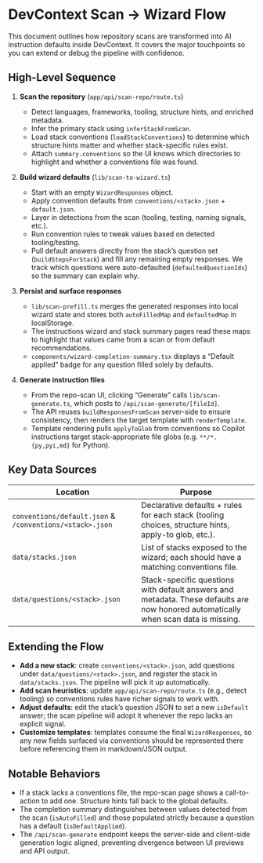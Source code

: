 # DevContext Scan → Wizard Flow

This document outlines how repository scans are transformed into AI instruction defaults inside DevContext. It covers the major touchpoints so you can extend or debug the pipeline with confidence.

## High-Level Sequence

1. **Scan the repository** (`app/api/scan-repo/route.ts`)
   - Detect languages, frameworks, tooling, structure hints, and enriched metadata.
   - Infer the primary stack using `inferStackFromScan`.
   - Load stack conventions (`loadStackConventions`) to determine which structure hints matter and whether stack-specific rules exist.
   - Attach `summary.conventions` so the UI knows which directories to highlight and whether a conventions file was found.

2. **Build wizard defaults** (`lib/scan-to-wizard.ts`)
   - Start with an empty `WizardResponses` object.
   - Apply convention defaults from `conventions/<stack>.json` + `default.json`.
   - Layer in detections from the scan (tooling, testing, naming signals, etc.).
   - Run convention rules to tweak values based on detected tooling/testing.
   - Pull default answers directly from the stack’s question set (`buildStepsForStack`) and fill any remaining empty responses. We track which questions were auto-defaulted (`defaultedQuestionIds`) so the summary can explain why.

3. **Persist and surface responses**
   - `lib/scan-prefill.ts` merges the generated responses into local wizard state and stores both `autoFilledMap` and `defaultedMap` in localStorage.
   - The instructions wizard and stack summary pages read these maps to highlight that values came from a scan or from default recommendations.
   - `components/wizard-completion-summary.tsx` displays a “Default applied” badge for any question filled solely by defaults.

4. **Generate instruction files**
   - From the repo-scan UI, clicking “Generate” calls `lib/scan-generate.ts`, which posts to `/api/scan-generate/[fileId]`.
   - The API reuses `buildResponsesFromScan` server-side to ensure consistency, then renders the target template with `renderTemplate`.
   - Template rendering pulls `applyToGlob` from conventions so Copilot instructions target stack-appropriate file globs (e.g. `**/*.{py,pyi,md}` for Python).

## Key Data Sources

| Location | Purpose |
| --- | --- |
| `conventions/default.json` & `/conventions/<stack>.json` | Declarative defaults + rules for each stack (tooling choices, structure hints, apply-to glob, etc.). |
| `data/stacks.json` | List of stacks exposed to the wizard; each should have a matching conventions file. |
| `data/questions/<stack>.json` | Stack-specific questions with default answers and metadata. These defaults are now honored automatically when scan data is missing. |

## Extending the Flow

- **Add a new stack**: create `conventions/<stack>.json`, add questions under `data/questions/<stack>.json`, and register the stack in `data/stacks.json`. The pipeline will pick it up automatically.
- **Add scan heuristics**: update `app/api/scan-repo/route.ts` (e.g., detect tooling) so conventions rules have richer signals to work with.
- **Adjust defaults**: edit the stack’s question JSON to set a new `isDefault` answer; the scan pipeline will adopt it whenever the repo lacks an explicit signal.
- **Customize templates**: templates consume the final `WizardResponses`, so any new fields surfaced via conventions should be represented there before referencing them in markdown/JSON output.

## Notable Behaviors

- If a stack lacks a conventions file, the repo-scan page shows a call-to-action to add one. Structure hints fall back to the global defaults.
- The completion summary distinguishes between values detected from the scan (`isAutoFilled`) and those populated strictly because a question has a default (`isDefaultApplied`).
- The `/api/scan-generate` endpoint keeps the server-side and client-side generation logic aligned, preventing divergence between UI previews and API output.
